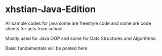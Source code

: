 # xhstian-Java-Edition
All sample codes for java some are freestyle code and some are code sheets for acts from school.

Mostly used for Java OOP and some for Data Structures and Algorithms.

Basic fundamentals will be posted here
